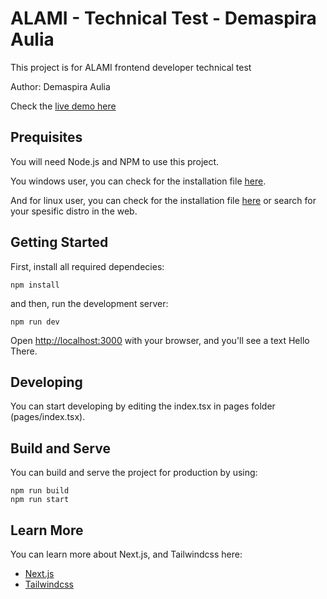 # ALAMI - Technical Test - Demaspira Aulia

This project is for ALAMI frontend developer technical test

Author: Demaspira Aulia

Check the [live demo here](https://alami-fe-demaspira-aulia.vercel.app/)

## Prequisites

You will need Node.js and NPM to use this project.

You windows user, you can check for the installation file [here](https://nodejs.org/).

And for linux user, you can check for the installation file [here](https://nodejs.org/) or search for your spesific distro in the web.

## Getting Started

First, install all required dependecies:
```
npm install
```

and then, run the development server:
```
npm run dev
```

Open [http://localhost:3000](http://localhost:3000) with your browser, and you'll see a text Hello There.

## Developing

You can start developing by editing the index.tsx in pages folder (pages/index.tsx).

## Build and Serve

You can build and serve the project for production by using:
```
npm run build
npm run start
```

## Learn More

You can learn more about Next.js, and Tailwindcss here:

- [Next.js](https://nextjs.org/docs/getting-started)
- [Tailwindcss](https://tailwindcss.com/docs/installation)
